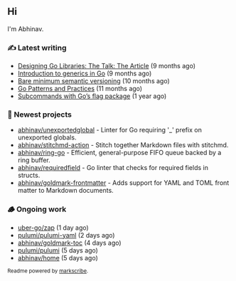 ## Hi

I'm Abhinav.

### ✍️ Latest writing


- [Designing Go Libraries: The Talk: The Article](https://abhinavg.net/2022/12/06/designing-go-libraries/) (9 months ago)
- [Introduction to generics in Go](https://abhinavg.net/2022/11/23/generics-intro/) (9 months ago)
- [Bare minimum semantic versioning](https://abhinavg.net/2022/11/07/semver/) (10 months ago)
- [Go Patterns and Practices](https://abhinavg.net/2022/09/19/go-patterns-and-practices-talk/) (11 months ago)
- [Subcommands with Go’s flag package](https://abhinavg.net/2022/08/13/flag-subcommand/) (1 year ago)

### 🌱 Newest projects


- [abhinav/unexportedglobal](https://github.com/abhinav/unexportedglobal) - Linter for Go requiring &#39;_&#39; prefix on unexported globals.
- [abhinav/stitchmd-action](https://github.com/abhinav/stitchmd-action) - Stitch together Markdown files with stitchmd.
- [abhinav/ring-go](https://github.com/abhinav/ring-go) - Efficient, general-purpose FIFO queue backed by a ring buffer.
- [abhinav/requiredfield](https://github.com/abhinav/requiredfield) - Go linter that checks for required fields in structs.
- [abhinav/goldmark-frontmatter](https://github.com/abhinav/goldmark-frontmatter) - Adds support for YAML and TOML front matter to Markdown documents.

### 🪵 Ongoing work


- [uber-go/zap](https://github.com/uber-go/zap) (1 day ago)
- [pulumi/pulumi-yaml](https://github.com/pulumi/pulumi-yaml) (2 days ago)
- [abhinav/goldmark-toc](https://github.com/abhinav/goldmark-toc) (4 days ago)
- [pulumi/pulumi](https://github.com/pulumi/pulumi) (5 days ago)
- [abhinav/home](https://github.com/abhinav/home) (5 days ago)

<sub>Readme powered by [markscribe](https://github.com/muesli/markscribe).</sub>
